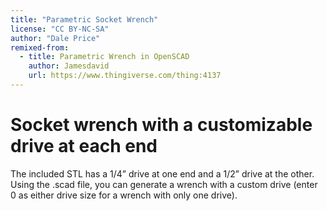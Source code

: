```yaml
---
title: "Parametric Socket Wrench"
license: "CC BY-NC-SA"
author: "Dale Price"
remixed-from:
  - title: Parametric Wrench in OpenSCAD
    author: Jamesdavid
    url: https://www.thingiverse.com/thing:4137
---
```

# Socket wrench with a customizable drive at each end

The included STL has a 1/4” drive at one end and a 1/2” drive at the other. Using the .scad file, you can generate a wrench with a custom drive (enter 0 as either drive size for a wrench with only one drive).